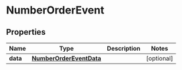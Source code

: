 

# NumberOrderEvent

## Properties

Name | Type | Description | Notes
------------ | ------------- | ------------- | -------------
**data** | [**NumberOrderEventData**](NumberOrderEventData.md) |  |  [optional]



